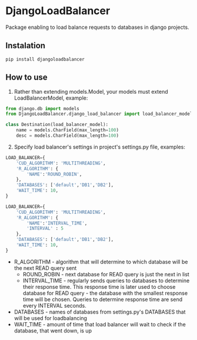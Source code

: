 # DjangoLoadBalancer
Package enabling to load balance requests to databases in django projects.

## Instalation
`pip install djangoloadbalancer`

## How to use
1. Rather than extending models.Model, your models must extend LoadBalancerModel, example:
```python
from django.db import models
from DjangoLoadBalancer.django_load_balancer import load_balancer_model

class Destination(load_balancer_model):
    name = models.CharField(max_length=100)
    desc = models.CharField(max_length=100)
```

2. Specify load balancer's settings in project's settings.py file, examples:
```python
LOAD_BALANCER={
    'CUD_ALGORITHM': 'MULTITHREADING',
    'R_ALGORITHM': {
        'NAME':'ROUND_ROBIN',
    },
    'DATABASES': ['default','DB1','DB2'],
    'WAIT_TIME': 10,
}
```
```python
LOAD_BALANCER={
    'CUD_ALGORITHM': 'MULTITHREADING',
    'R_ALGORITHM': {
        'NAME':'INTERVAL_TIME',
        'INTERVAL' : 5
    },
    'DATABASES': ['default','DB1','DB2'],
    'WAIT_TIME': 10,
}
```
* R_ALGORITHM - algorithm that will determine to which database will be the next READ query sent
    * ROUND_ROBIN - next database for READ query is just the next in list 
    * INTERVAL_TIME - regularly sends queries to databases to determine their response time. This response time is later used to choose database for READ query - the database with the smallest response time will be chosen. Queries to determine response time are send every INTERVAL seconds.
* DATABASES - names of databases from settings.py's DATABASES that will be used for loadbalancing
* WAIT_TIME - amount of time that load balancer will wait to check if the database, that went down, is up
